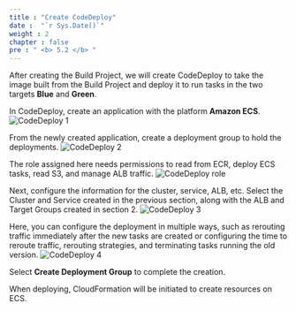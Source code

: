 ```yaml
---
title : "Create CodeDeploy"
date :  "`r Sys.Date()`" 
weight : 2
chapter : false
pre : " <b> 5.2 </b> "
---
```


After creating the Build Project, we will create CodeDeploy to take the image built from the Build Project and deploy it to run tasks in the two targets **Blue** and **Green**.

In CodeDeploy, create an application with the platform **Amazon ECS**.
![CodeDeploy 1](/images/5.Codepipeline/01-CD.png)

From the newly created application, create a deployment group to hold the deployments.
![CodeDeploy 2](/images/5.Codepipeline/02-CD.png)

The role assigned here needs permissions to read from ECR, deploy ECS tasks, read S3, and manage ALB traffic.
![CodeDeploy role](/images/5.Codepipeline/role-CD.png)

Next, configure the information for the cluster, service, ALB, etc. Select the Cluster and Service created in the previous section, along with the ALB and Target Groups created in section 2.
![CodeDeploy 3](/images/5.Codepipeline/03-CD.png)

Here, you can configure the deployment in multiple ways, such as rerouting traffic immediately after the new tasks are created or configuring the time to reroute traffic, rerouting strategies, and terminating tasks running the old version.
![CodeDeploy 4](/images/5.Codepipeline/05-CD.png)

Select **Create Deployment Group** to complete the creation.

When deploying, CloudFormation will be initiated to create resources on ECS.

